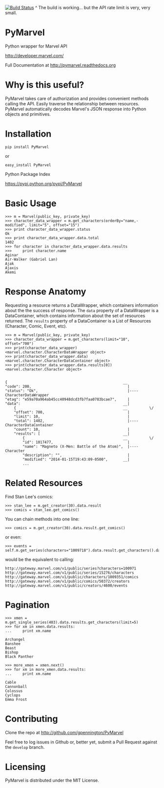 [![Build Status](https://travis-ci.org/gpennington/PyMarvel.png?branch=master)](https://travis-ci.org/gpennington/PyMarvel)
^ The build is working... but the API rate limit is very, very small.

PyMarvel
========

Python wrapper for Marvel API

http://developer.marvel.com/

Full Documentation at http://pymarvel.readthedocs.org

Why is this useful?
===================

PyMarvel takes care of authorization and provides convenient methods calling the API. Easily traverse the relationship between resources. PyMarvel automatically decodes Marvel's JSON response into Python objects and primitives.

Installation
============

    pip install PyMarvel

or

    easy_install PyMarvel

Python Package Index

https://pypi.python.org/pypi/PyMarvel


Basic Usage
===========

    >>> m = Marvel(public_key, private_key)
    >>> character_data_wrapper = m.get_characters(orderBy="name,-modified", limit="5", offset="15")
    >>> print character_data_wrapper.status
    Ok
    >>> print character_data_wrapper.data.total
    1402
    >>> for character in character_data_wrapper.data.results
    >>>     print character.name
    Aginar
    Air-Walker (Gabriel Lan)
    Ajak
    Ajaxis
    Akemi


Response Anatomy
================

Requesting a resource returns a DataWrapper, which containers information about the the success of response. The ``data`` property of a DataWrapper is a DataContainer, which contains information about the set of resources returned.  The ``results`` property of a DataContainer is a List of Resources (Character, Comic, Event, etc).

    >>> m = Marvel(public_key, private_key)
    >>> character_data_wrapper = m.get_characters(limit="10", offset="700")
    >>> print(character_data_wrapper)
    <marvel.character.CharacterDataWrapper object>
    >>> print(character_data_wrapper.data)
    <marvel.character.CharacterDataContainer object>
    >>> print(character_data_wrapper.data.results[0])
    <marvel.character.Character object>


    {                                                     __ 
    "code": 200,                                            |
    "status": "Ok",                                         |---- CharacterDataWrapper
    "etag": "e59a70a964ab45cc40948dcd3fb7faa0783bcae7",     |
    "data":                                               __|
        {                                                 __          \/
        "offset": 700,                                      |
        "limit": 10,                                        |
        "total": 1402,                                      |---- CharacterDataContainer
        "count": 10,                                        |
        "results": [                                      __|
            {                                             __          \/
            "id": 1017477,                                  |
            "name": "Magneto (X-Men: Battle of the Atom)",  |---- Character
            "description": "",                              |
            "modified": "2014-01-15T19:43:09-0500",       __|
            ...

Related Resources
===============

Find Stan Lee's comics:

    >>> stan_lee = m.get_creator(30).data.result
    >>> comics = stan_lee.get_comics()
    

You can chain methods into one line:

    >>> comics = m.get_creator(30).data.result.get_comics()

or even:

    >>> events = self.m.get_series(characters="1009718").data.result.get_characters().data.result.get_comics().data.results.get_creators().data.result.get_events()

would be the equivalent to calling:

    http://gateway.marvel.com/v1/public/series?characters=100971
    http://gateway.marvel.com/v1/public/series/15276/characters
    http://gateway.marvel.com/v1/public/characters/1009351/comics
    http://gateway.marvel.com/v1/public/comics/50372/creators
    http://gateway.marvel.com/v1/public/creators/4600/events
    

Pagination
==========

    >>> xmen = m.get_single_series(403).data.results.get_characters(limit=5)
    >>> for xm in xmen.data.results:
    ...     print xm.name
    
    Archangel
    Banshee
    Beast
    Bishop
    Black Panther
    
    >>> more_xmen = xmen.next()
    >>> for xm in more_xmen.data.results:
    ...     print xm.name
    
    Cable
    Cannonball
    Colossus
    Cyclops
    Emma Frost
    

Contributing
============

Clone the repo at http://github.com/gpennington/PyMarvel

Feel free to log issues in Github or, better yet, submit a Pull Request against the ``develop`` branch.

Licensing
=========

PyMarvel is distributed under the MIT License.
